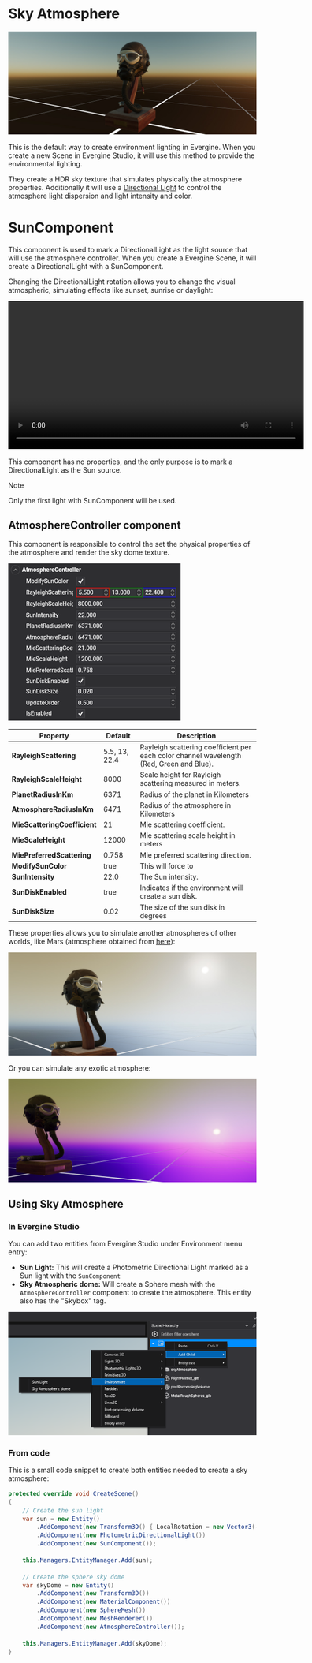 # Sky Atmosphere

![Environment Manager](images/sky_atmosphere.jpg)

This is the default way to create environment lighting in Evergine. When you create a new Scene in Evergine Studio, it will use this method to provide the environmental lighting.

They create a HDR sky texture that simulates physically the atmosphere properties. Additionally it will use a [Directional Light](../lights.md#directional-lights--photometric-directional-light) to control the atmosphere light dispersion and light intensity and color.

# SunComponent

This component is used to mark a DirectionalLight as the light source that will use the atmosphere controller. When you create a Evergine Scene, it will create a DirectionalLight with a SunComponent.

Changing the DirectionalLight rotation allows you to change the visual atmospheric, simulating effects like sunset, sunrise or daylight:


<video width="600"  autoplay loop><source src="images/sky_atmosphere.mp4" type="video/mp4"></video>

This component has no properties, and the only purpose is to mark a DirectionalLight as the Sun source.

> [!NOTE]
> Only the first light with SunComponent will be used.

## AtmosphereController component

This component is responsible to control the set the physical properties of the atmosphere and render the sky dome texture.

![AtmosphereController](images/atmosphere_controller.png)

| Property | Default | Description |
| --- | --- | --- |
| **RayleighScattering** | 5.5, 13, 22.4 | Rayleigh scattering coefficient per each color channel wavelength (Red, Green and Blue). |
| **RayleighScaleHeight** | 8000 | Scale height for Rayleigh scattering measured in meters. |
| **PlanetRadiusInKm** | 6371 | Radius of the planet in Kilometers |
| **AtmosphereRadiusInKm** | 6471 | Radius of the atmosphere in Kilometers |
| **MieScatteringCoefficient** | 21 | Mie scattering coefficient. |
| **MieScaleHeight** | 12000 | Mie scattering scale height in meters |
| **MiePreferredScattering** | 0.758 | Mie preferred scattering direction. |
| **ModifySunColor** | true | This will force to  |
| **SunIntensity** | 22.0 | The Sun intensity. |
| **SunDiskEnabled** | true | Indicates if the environment will create a sun disk. |
| **SunDiskSize** | 0.02 | The size of the sun disk in degrees |

These properties allows you to simulate another atmospheres of other worlds, like Mars (atmosphere obtained from [here](https://argos.vu/wp-content/uploads/2021/06/18591764.pdf)):

![Mars](images/sky_mars.jpg)

Or you can simulate any exotic atmosphere:

![Alien](images/sky_alien.jpg)

## Using Sky Atmosphere

### In Evergine Studio

You can add two entities from Evergine Studio under Environment menu entry:
- **Sun Light:** This will create a Photometric Directional Light marked as a Sun light with the `SunComponent`
- **Sky Atmospheric dome:** Will create a Sphere mesh with the `AtmosphereController` component to create the atmosphere. This entity also has the "Skybox" tag.

![Sky Evergine Studio](images/sky_everginestudio.png)

### From code

This is a small code snippet to create both entities needed to create a sky atmosphere:

```csharp
protected override void CreateScene()
{
    // Create the sun light
    var sun = new Entity()
        .AddComponent(new Transform3D() { LocalRotation = new Vector3(-2, 0, 0) }) // Add some rotation to the light...
        .AddComponent(new PhotometricDirectionalLight())
        .AddComponent(new SunComponent());

    this.Managers.EntityManager.Add(sun);

    // Create the sphere sky dome
    var skyDome = new Entity()
        .AddComponent(new Transform3D())
        .AddComponent(new MaterialComponent())
        .AddComponent(new SphereMesh())
        .AddComponent(new MeshRenderer())
        .AddComponent(new AtmosphereController());

    this.Managers.EntityManager.Add(skyDome);
}
```